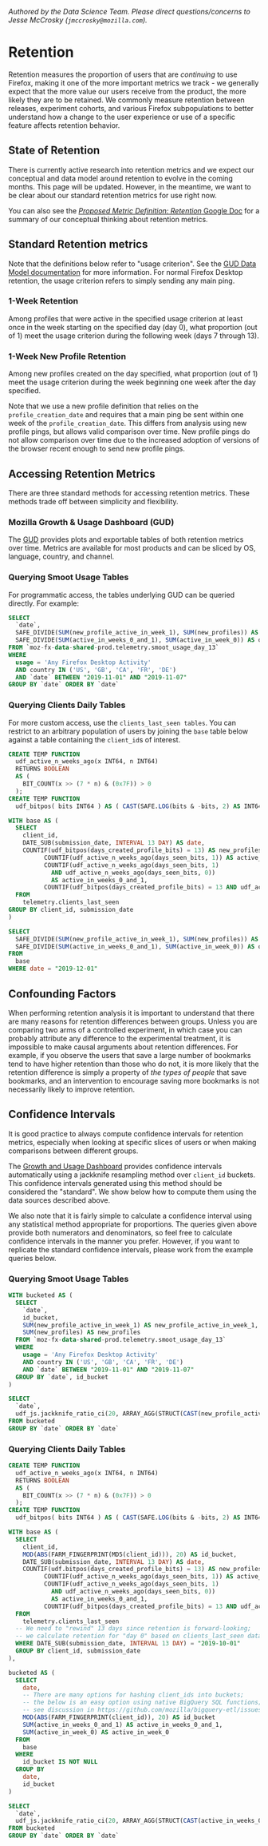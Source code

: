 *Authored by the Data Science Team. Please direct questions/concerns to Jesse McCrosky (`jmccrosky@mozilla.com`).*

# Retention

Retention measures the proportion of users that are *continuing* to use Firefox, making it one of the more important metrics we track - we generally expect that the more value our users receive from the product, the more likely they are to be retained. We commonly measure retention between releases, experiment cohorts, and various Firefox subpopulations to better understand how a change to the user experience or use of a specific feature affects retention behavior.

## State of Retention

There is currently active research into retention metrics and we expect our conceptual and data model around retention to evolve in the coming months.  This page will be updated.  However, in the meantime, we want to be clear about our standard retention metrics for use right now.

You can also see the [_Proposed Metric Definition: Retention_ Google Doc](https://docs.google.com/document/d/1VtqNFQFB9eJNr57h3Mz-lldMcpSYQKHVn2jzMMjPFYY/) for a summary of our conceptual thinking about retention metrics.

## Standard Retention metrics

Note that the definitions below refer to "usage criterion".  See the [GUD Data Model documentation](https://docs.google.com/document/d/1sIHCCaJhtfxj-dnbInfuIjlMRhCFbEhFiBESaezIRwM/edit#heading=h.ysqpvceb7pgt) for more information.  For normal Firefox Desktop retention, the usage criterion refers to simply sending any main ping.

### 1-Week Retention

Among profiles that were active in the specified usage criterion at least once in the week starting on the specified day (day 0), what proportion (out of 1) meet the usage criterion during the following week (days 7 through 13).

### 1-Week New Profile Retention

Among new profiles created on the day specified, what proportion (out of 1) meet the usage criterion during the week beginning one week after the day specified.

Note that we use a new profile definition that relies on the `profile_creation_date` and requires that a main ping be sent within one week of the `profile_creation_date`.  This differs from analysis using new profile pings, but allows valid comparison over time. New profile pings do not allow comparison over time due to the increased adoption of versions of the browser recent enough to send new profile pings.

## Accessing Retention Metrics

There are three standard methods for accessing retention metrics.  These methods trade off between simplicity and flexibility.

### Mozilla Growth & Usage Dashboard (GUD)

The [GUD](https://growth-stage.bespoke.nonprod.dataops.mozgcp.net/) provides plots and exportable tables of both retention metrics over time.  Metrics are available for most products and can be sliced by OS, language, country, and channel.

### Querying Smoot Usage Tables

For programmatic access, the tables underlying GUD can be queried directly.  For example:

```sql
SELECT
  `date`,
  SAFE_DIVIDE(SUM(new_profile_active_in_week_1), SUM(new_profiles)) AS one_week_new_profile_retention,
  SAFE_DIVIDE(SUM(active_in_weeks_0_and_1), SUM(active_in_week_0)) AS one_week_retention
FROM `moz-fx-data-shared-prod.telemetry.smoot_usage_day_13`
WHERE
  usage = 'Any Firefox Desktop Activity'
  AND country IN ('US', 'GB', 'CA', 'FR', 'DE')
  AND `date` BETWEEN "2019-11-01" AND "2019-11-07"
GROUP BY `date` ORDER BY `date`
```

### Querying Clients Daily Tables

For more custom access, use the `clients_last_seen tables`.  You can restrict to an arbitrary population of users by joining the `base` table below against a table containing the `client_id`s of interest.

```sql
CREATE TEMP FUNCTION
  udf_active_n_weeks_ago(x INT64, n INT64)
  RETURNS BOOLEAN
  AS (
    BIT_COUNT(x >> (7 * n) & (0x7F)) > 0
  );
CREATE TEMP FUNCTION
  udf_bitpos( bits INT64 ) AS ( CAST(SAFE.LOG(bits & -bits, 2) AS INT64));

WITH base AS (
  SELECT
    client_id,
    DATE_SUB(submission_date, INTERVAL 13 DAY) AS date,
    COUNTIF(udf_bitpos(days_created_profile_bits) = 13) AS new_profiles,
          COUNTIF(udf_active_n_weeks_ago(days_seen_bits, 1)) AS active_in_week_0,
          COUNTIF(udf_active_n_weeks_ago(days_seen_bits, 1)
            AND udf_active_n_weeks_ago(days_seen_bits, 0))
            AS active_in_weeks_0_and_1,
          COUNTIF(udf_bitpos(days_created_profile_bits) = 13 AND udf_active_n_weeks_ago(days_seen_bits, 0)) AS new_profile_active_in_week_1
  FROM
    telemetry.clients_last_seen
GROUP BY client_id, submission_date
)

SELECT
  SAFE_DIVIDE(SUM(new_profile_active_in_week_1), SUM(new_profiles)) AS one_week_new_profile_retention,
  SAFE_DIVIDE(SUM(active_in_weeks_0_and_1), SUM(active_in_week_0)) AS one_week_retention
FROM
  base
WHERE date = "2019-12-01"
```

## Confounding Factors

When performing retention analysis it is important to understand that there are many reasons for retention differences between groups.  Unless you are comparing two arms of a controlled experiment, in which case you can probably attribute any difference to the experimental treatment, it is impossible to make causal arguments about retention differences.  For example, if you observe the users that save a large number of bookmarks tend to have higher retention than those who do not,  it is more likely that the retention difference is simply a property of *the types of people* that save bookmarks, and an intervention to encourage saving more bookmarks is not necessarily likely to improve retention.

## Confidence Intervals

It is good practice to always compute confidence intervals for retention metrics, especially when looking at specific slices of users or when making comparisons between different groups.

The [Growth and Usage Dashboard](https://growth-stage.bespoke.nonprod.dataops.mozgcp.net/) provides confidence intervals automatically using a jackknife resampling method over `client_id` buckets.  This confidence intervals generated using this method should be considered the "standard".  We show below how to compute them using the data sources described above.

We also note that it is fairly simple to calculate a confidence interval using any statistical method appropriate for proportions.  The queries given above provide both numerators and denominators, so feel free to calculate confidence intervals in the manner you prefer.  However, if you want to replicate the standard confidence intervals, please work from the example queries below.

### Querying Smoot Usage Tables

```sql
WITH bucketed AS (
  SELECT
    `date`,
    id_bucket,
    SUM(new_profile_active_in_week_1) AS new_profile_active_in_week_1,
    SUM(new_profiles) AS new_profiles
  FROM `moz-fx-data-shared-prod.telemetry.smoot_usage_day_13`
  WHERE
    usage = 'Any Firefox Desktop Activity'
    AND country IN ('US', 'GB', 'CA', 'FR', 'DE')
    AND `date` BETWEEN "2019-11-01" AND "2019-11-07"
  GROUP BY `date`, id_bucket
)

SELECT
  `date`,
  udf_js.jackknife_ratio_ci(20, ARRAY_AGG(STRUCT(CAST(new_profile_active_in_week_1 AS float64), CAST(new_profiles as FLOAT64)))) AS one_week_new_profile_retention
FROM bucketed
GROUP BY `date` ORDER BY `date`
```

### Querying Clients Daily Tables

```sql
CREATE TEMP FUNCTION
  udf_active_n_weeks_ago(x INT64, n INT64)
  RETURNS BOOLEAN
  AS (
    BIT_COUNT(x >> (7 * n) & (0x7F)) > 0
  );
CREATE TEMP FUNCTION
  udf_bitpos( bits INT64 ) AS ( CAST(SAFE.LOG(bits & -bits, 2) AS INT64));

WITH base AS (
  SELECT
    client_id,
    MOD(ABS(FARM_FINGERPRINT(MD5(client_id))), 20) AS id_bucket,
    DATE_SUB(submission_date, INTERVAL 13 DAY) AS date,
    COUNTIF(udf.bitpos(days_created_profile_bits) = 13) AS new_profiles,
          COUNTIF(udf_active_n_weeks_ago(days_seen_bits, 1)) AS active_in_week_0,
          COUNTIF(udf_active_n_weeks_ago(days_seen_bits, 1)
            AND udf_active_n_weeks_ago(days_seen_bits, 0))
            AS active_in_weeks_0_and_1,
          COUNTIF(udf_bitpos(days_created_profile_bits) = 13 AND udf_active_n_weeks_ago(days_seen_bits, 0)) AS new_profile_active_in_week_1
  FROM
    telemetry.clients_last_seen
  -- We need to "rewind" 13 days since retention is forward-looking;
  -- we calculate retention for "day 0" based on clients_last_seen data from "day 13".
  WHERE DATE_SUB(submission_date, INTERVAL 13 DAY) = "2019-10-01"
  GROUP BY client_id, submission_date
),

bucketed AS (
  SELECT
    date,
    -- There are many options for hashing client_ids into buckets; 
    -- the below is an easy option using native BigQuery SQL functions;
    -- see discussion in https://github.com/mozilla/bigquery-etl/issues/36
    MOD(ABS(FARM_FINGERPRINT(client_id)), 20) AS id_bucket
    SUM(active_in_weeks_0_and_1) AS active_in_weeks_0_and_1,
    SUM(active_in_week_0) AS active_in_week_0
  FROM
    base
  WHERE
    id_bucket IS NOT NULL
  GROUP BY
    date,
    id_bucket
)

SELECT
  `date`,
  udf_js.jackknife_ratio_ci(20, ARRAY_AGG(STRUCT(CAST(active_in_weeks_0_and_1 AS float64), CAST(active_in_week_0 as FLOAT64)))) AS one_week_retention
FROM bucketed
GROUP BY `date` ORDER BY `date`
```
